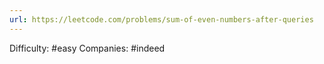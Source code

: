 ```yaml
---
url: https://leetcode.com/problems/sum-of-even-numbers-after-queries
---
```


Difficulty: #easy
Companies: #indeed